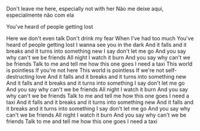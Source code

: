 Don't leave me here, especially not with her
Não me deixe aqui, especialmente não com ela

You've heard of people getting lost


Here we don't even talk
Don't drink my fear
When I've had too much
You've heard of people getting lost
I wanna see you in the dark
And it falls and it breaks and it turns into something new
I say don't let me go
And you say why can't we be friends
All night I watch it burn
And you say why can't we be friends
Talk to me and tell me how this one goes
I need a taxi
This world is pointless
If you're not here
This world is pointless
If we're not self-destructing love
And it falls and it breaks and it turns into something new
And it falls and it breaks and it turns into something
I say don't let me go
And you say why can't we be friends
All night I watch it burn
And you say why can't we be friends
Talk to me and tell me how this one goes
I need a taxi
And it falls and it breaks and it turns into something new
And it falls and it breaks and it turns into something
I say don't let me go
And you say why can't we be friends
All night I watch it burn
And you say why can't we be friends
Talk to me and tell me how this one goes
I need a taxi